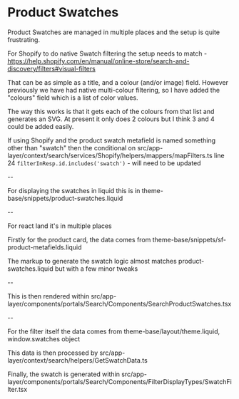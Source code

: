 # Product Swatches

Product Swatches are managed in multiple places and the setup is quite frustrating.

For Shopify to do native Swatch filtering the setup needs to match - https://help.shopify.com/en/manual/online-store/search-and-discovery/filters#visual-filters

That can be as simple as a title, and a colour (and/or image) field. However previously we have had native multi-colour filtering, so I have added the "colours" field which is a list of color values.

The way this works is that it gets each of the colours from that list and generates an SVG. At present it only does 2 colours but I think 3 and 4 could be added easily.

If using Shopify and the product swatch metafield is named something other than "swatch" then the conditional on src/app-layer/context/search/services/Shopify/helpers/mappers/mapFilters.ts line 24 `filterInResp.id.includes('swatch')` - will need to be updated

--

For displaying the swatches in liquid this is in theme-base/snippets/product-swatches.liquid

--

For react land it's in multiple places

Firstly for the product card, the data comes from theme-base/snippets/sf-product-metafields.liquid

The markup to generate the swatch logic almost matches product-swatches.liquid but with a few minor tweaks

--

This is then rendered within src/app-layer/components/portals/Search/Components/SearchProductSwatches.tsx

--

For the filter itself the data comes from theme-base/layout/theme.liquid, window.swatches object

This data is then processed by src/app-layer/context/search/helpers/GetSwatchData.ts

Finally, the swatch is generated within src/app-layer/components/portals/Search/Components/FilterDisplayTypes/SwatchFilter.tsx
